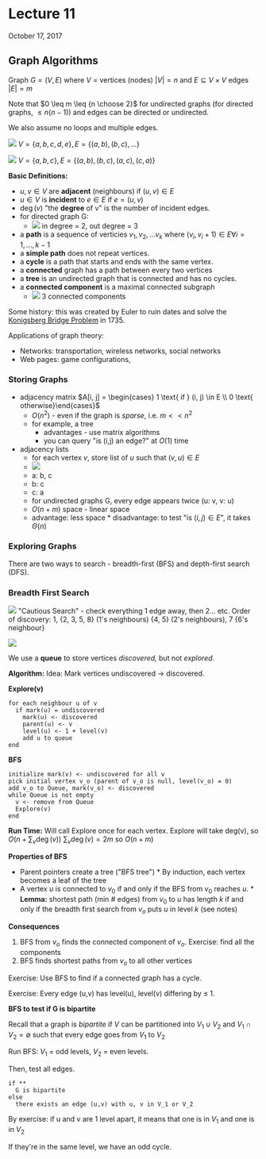 # Lecture 11

October 17, 2017

## Graph Algorithms

Graph $G = (V, E)$ where $V$ = vertices (nodes) $|V| = n$ and $E \subseteq V \times V$ edges $|E| = m$

Note that $0 \leq m \leq {n \choose 2}$ for undirected graphs (for directed graphs, $\leq n(n-1)$) and edges can be directed or undirected.

We also assume no loops and multiple edges.

![](/images/lectures/CS341/11-1.png)
$V = \{a, b, c, d, e\}, E = \{(a, b), (b, c), ...\}$

![](/images/lectures/CS341/11-2.png)
$V = \{a, b, c\}, E = \{(a, b), (b, c), (a, c), (c, a)\}$

**Basic Definitions:**

- $u, v \in V$ are **adjacent** (neighbours) if $(u, v) \in E$
- $u \in V$ is **incident** to $e \in E$ if $e = (u, v)$
- $\deg(v)$ "the **degree** of v" is the number of incident edges.
- for directed graph G:
  - ![](/images/lectures/CS341/11-3.png) in degree = 2, out degree = 3
- a **path** is a sequence of verticies $v_1, v_2, ... v_k$ where $(v_i, v_i+1) \in E \forall i = 1, ..., k-1$
- a **simple path** does not repeat vertices.
- a **cycle** is a path that starts and ends with the same vertex.
- a **connected** graph has a path between every two vertices
- a **tree** is an undirected graph that is connected and has no cycles.
- a **connected component** is a maximal connected subgraph
  - ![](/images/lectures/CS341/11-4.png) 3 connected components

Some history: this was created by Euler to ruin dates and solve the [Konigsberg Bridge Problem](https://en.wikipedia.org/wiki/Seven_Bridges_of_K%C3%B6nigsberg) in 1735.

Applications of graph theory:

- Networks: transportation, wireless networks, social networks
- Web pages: game configurations,

### Storing Graphs

- adjacency matrix $A[i, j] = \begin{cases} 1 \text{ if } (i, j) \in E \\ 0 \text{ otherwise}\end{cases}$
  - $O(n^2)$ - even if the graph is _sparse_, i.e. $m << n^2$
  - for example, a tree
    - advantages - use matrix algorithms
    - you can query "is (i,j) an edge?" at $O(1)$ time
- adjacency lists
  - for each vertex $v$, store list of $u$ such that $(v, u) \in E$
  - ![](/images/lectures/CS341/11-5.png)
  - a: b, c
  - b: c
  - c: a
  - for undirected graphs G, every edge appears twice (u: v, v: u)
  - $O(n + m)$ space - linear space
  - advantage: less space \* disadvantage: to test "is $(i, j) \in E$", it takes $\Theta(n)$

### Exploring Graphs

There are two ways to search - breadth-first (BFS) and depth-first search (DFS).

### Breadth First Search

![](/images/lectures/CS341/11-6.png) "Cautious Search" - check everything 1 edge away, then 2... etc. Order of discovery: 1, {2, 3, 5, 8} (1's neighbours) {4, 5} (2's neighbours), 7 {6's neighbour}

![](/images/lectures/CS341/11-7.png)

We use a **queue** to store vertices _discovered,_ but not _explored._

**Algorithm:** Idea: Mark vertices undiscovered -> discovered.

**Explore(v)**

```none
for each neighbour u of v
  if mark(u) = undiscovered
    mark(u) <- discovered
    parent(u) <- v
    level(u) <- 1 + level(v)
    add u to queue
end
```

**BFS**

```none
initialize mark(v) <- undiscovered for all v
pick initial vertex v_o (parent of v_o is null, level(v_o) = 0)
add v_o to Queue, mark(v_o) <- discovered
while Queue is not empty
  v <- remove from Queue
  Explore(v)
end
```

**Run Time:** Will call Explore once for each vertex. Explore will take deg(v), so $O(n + \sum_{v} \deg(v))$ $\sum_{v} \deg(v) = 2m$ so $O(n + m)$

**Properties of BFS**

- Parent pointers create a tree ("BFS tree") \* By induction, each vertex becomes a leaf of the tree
- A vertex $u$ is connected to $v_0$ if and only if the BFS from $v_0$ reaches $u$. \* **Lemma:** shortest path (min # edges) from $v_0$ to $u$ has length $k$ if and only if the breadth first search from $v_o$ puts $u$ in level $k$ (see notes)

**Consequences**

1. BFS from $v_o$ finds the connected component of $v_o$. Exercise: find all the components
2. BFS finds shortest paths from $v_o$ to all other vertices

Exercise: Use BFS to find if a connected graph has a cycle.

Exercise: Every edge (u,v) has level(u), level(v) differing by $\leq$ 1.

**BFS to test if G is bipartite**

Recall that a graph is _bipartite_ if $V$ can be partitioned into $V_1 \cup V_2$ and $V_1 \cap V_2 = \emptyset$ such that every edge goes from $V_1$ to $V_2$

Run BFS: $V_1$ = odd levels, $V_2$ = even levels.

Then, test all edges.

```none
if **
  G is bipartite
else
  there exists an edge (u,v) with u, v in V_1 or V_2
```

By exercise: if u and v are 1 level apart, it means that one is in $V_1$ and one is in $V_2$

If they're in the same level, we have an odd cycle.

